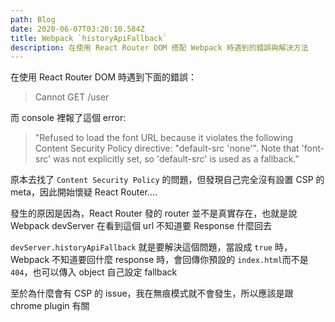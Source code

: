 ```yaml
---
path: Blog
date: 2020-06-07T03:20:10.584Z
title: Webpack `historyApiFallback`
description: 在使用 React Router DOM 搭配 Webpack 時遇到的錯誤與解決方法
---
```


在使用 React Router DOM 時遇到下面的錯誤：

> Cannot GET /user

而 console 裡報了這個 error:

> "Refused to load the font URL because it violates the following Content Security Policy directive: "default-src 'none'". Note that 'font-src' was not explicitly set, so 'default-src' is used as a fallback."

原本去找了 `Content Security Policy` 的問題，但發現自己完全沒有設置 CSP 的 meta，因此開始懷疑 React Router....

發生的原因是因為，React Router 發的 router 並不是真實存在，也就是說 Webpack devServer 在看到這個 url 不知道要 Response 什麼回去

`devServer.historyApiFallback` 就是要解決這個問題，當設成 `true` 時，Webpack 不知道要回什麼 response 時，會回傳你預設的 `index.html`而不是 `404`，也可以傳入 object 自己設定 fallback

至於為什麼會有 CSP 的 issue，我在無痕模式就不會發生，所以應該是跟 chrome plugin 有關
